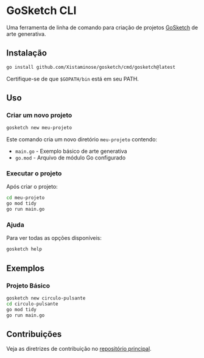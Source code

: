 # GoSketch CLI

Uma ferramenta de linha de comando para criação de projetos [GoSketch](https://github.com/Xistaminose/gosketch) de arte generativa.

## Instalação

```bash
go install github.com/Xistaminose/gosketch/cmd/gosketch@latest
```

Certifique-se de que `$GOPATH/bin` está em seu PATH.

## Uso

### Criar um novo projeto

```bash
gosketch new meu-projeto
```

Este comando cria um novo diretório `meu-projeto` contendo:
- `main.go` - Exemplo básico de arte generativa
- `go.mod` - Arquivo de módulo Go configurado

### Executar o projeto

Após criar o projeto:

```bash
cd meu-projeto
go mod tidy
go run main.go
```

### Ajuda

Para ver todas as opções disponíveis:

```bash
gosketch help
```

## Exemplos

### Projeto Básico

```bash
gosketch new circulo-pulsante
cd circulo-pulsante
go mod tidy
go run main.go
```

## Contribuições

Veja as diretrizes de contribuição no [repositório principal](https://github.com/Xistaminose/gosketch). 